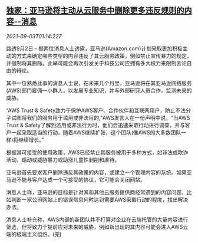 <!--1630632663000-->
[独家：亚马逊将主动从云服务中删除更多违反规则的内容--消息](https://cn.reuters.com/article/amazon-could-moderation-0903-idCNKBS2FZ02T)
------

<div><i>2021-09-03T01:14:22Z</i></div><p>路透9月2日 - 据两位消息人士透露，亚马逊(Amazon.com)计划采取更加积极主动的方式来确定哪些类型的内容违反了其云服务政策，例如禁止宣传暴力的规定，并强制将其删除。此举可能会再次引发关于科技公司应拥有多大权力来限制言论自由的辩论。</p><p>其中一位熟悉此事的消息人士说，在未来几个月里，亚马逊将在其亚马逊网络服务(AWS)部门雇佣一小群人，以发展专业知识，并与外部研究人员合作，监测未来的威胁。</p><p>“AWS Trust &amp; Safety致力于保护AWS客户、合作伙伴和互联网用户，防止不法分子试图将我们的服务用于滥用或非法目的,”AWS发言人在一份声明中说，“当AWS Trust &amp; Safety了解到滥用或非法行为时，他们会迅速采取行动进行调查，并与客户一起采取适当的行动。随着AWS继续扩张，这个团队(像AWS的大多数团队一样)将继续增长。”</p><p>根据其可接受的使用政策，AWS已经禁止其服务被用于多种方式，如非法或欺诈活动，煽动或威胁暴力或助涨儿童性剥削和虐待。</p><p>亚马逊首先要求客户删除违反其政策的内容，或建立一个管理内容的系统。如果亚马逊不能与客户达成一个可接受的协议，它可能会关闭网站。</p><p>消息人士称，亚马逊的目标是针对其和其他云服务提供商经常遇到的内容问题，比如判断一家公司网站上的错误信息何时达到需要AWS采取行动的程度，找出解决办法。</p><p>消息人士补充称，AWS内部的新团队并不打算对企业在云端托管的大量内容进行筛选，但将致力于提前应对未来的威胁，例如新出现的其内容可能会进入AWS云端的极端主义组织。(完)</p>
